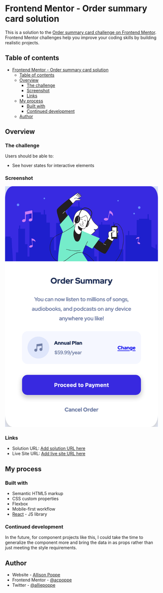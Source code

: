 # Frontend Mentor - Order summary card solution

This is a solution to the [Order summary card challenge on Frontend Mentor](https://www.frontendmentor.io/challenges/order-summary-component-QlPmajDUj). Frontend Mentor challenges help you improve your coding skills by building realistic projects.

## Table of contents

- [Frontend Mentor - Order summary card solution](#frontend-mentor---order-summary-card-solution)
  - [Table of contents](#table-of-contents)
  - [Overview](#overview)
    - [The challenge](#the-challenge)
    - [Screenshot](#screenshot)
    - [Links](#links)
  - [My process](#my-process)
    - [Built with](#built-with)
    - [Continued development](#continued-development)
  - [Author](#author)

## Overview

### The challenge

Users should be able to:

- See hover states for interactive elements

### Screenshot

![](https://github.com/acpoppe/order-summary-component/blob/main/Screenshot.png)

### Links

- Solution URL: [Add solution URL here](https://github.com/acpoppe/order-summary-component)
- Live Site URL: [Add live site URL here](https://your-live-site-url.com)

## My process

### Built with

- Semantic HTML5 markup
- CSS custom properties
- Flexbox
- Mobile-first workflow
- [React](https://reactjs.org/) - JS library

### Continued development

In the future, for component projects like this, I could take the time to generalize the component more and bring the data in as props rather than just meeting the style requirements.

## Author

- Website - [Allison Poppe](https://allisonpoppe.com)
- Frontend Mentor - [@acpoppe](https://www.frontendmentor.io/profile/acpoppe)
- Twitter - [@alliepoppe](https://www.twitter.com/alliepoppe)
